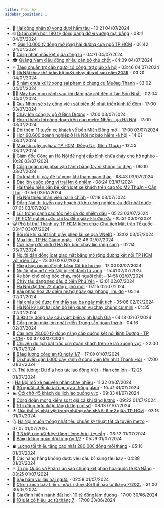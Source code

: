 ```yaml
---
title: Thời Sự
sidebar_position: 1
---
```


<!-- vnexpress-thoi-su:START -->
- 🦒 [Hai công nhân tử vong dưới hầm tàu](https://vnexpress.net/ngat-khi-ham-tau-cong-nhan-ngat-khi-vung-tau-4766231.html) - 10:21 04/07/2024
- 🤓 [Dự án điện hơn 180 tỷ đồng dang dở vì vướng mặt bằng](https://vnexpress.net/du-an-dien-hon-180-ty-dong-dang-do-vi-vuong-mat-bang-4765752.html) - 08:11 04/07/2024
- ⚗️ [Gần 10.000 tỷ đồng mở rộng hai đường cửa ngõ TP HCM](https://vnexpress.net/gan-10-000-ty-dong-mo-rong-hai-duong-cua-ngo-tp-hcm-4766073.html) - 06:42 04/07/2024
- 🌊 [Công nhân mắc kẹt giữa dòng lũ](https://vnexpress.net/cong-nhan-mac-ket-giua-dong-lu-4766012.html) - 04:21 04/07/2024
- 🎓 [Quảng Nam điều động nhiều cán bộ chủ chốt](https://vnexpress.net/quang-nam-dieu-dong-nhieu-can-bo-chu-chot-4765980.html) - 04:09 04/07/2024
- 🔥 [Tăng chuẩn trợ cấp người có công, trợ giúp xã hội](https://vnexpress.net/tang-chuan-tro-cap-nguoi-co-cong-tro-giup-xa-hoi-4765839.html) - 03:46 04/07/2024
- 🦏 [Hà Nội thay thế toàn bộ buýt chạy diezel sau năm 2035](https://vnexpress.net/ha-noi-thay-the-toan-bo-buyt-chay-diezel-sau-nam-2035-4765987.html) - 03:29 04/07/2024
- 👺 [5 năm chưa xử lý xong sai phạm ở chung cư Mường Thanh](https://vnexpress.net/5-nam-chua-xu-ly-xong-sai-pham-o-chung-cu-muong-thanh-4765882.html) - 03:02 04/07/2024
- 🧑‍🏫 [Máy bay móp cánh sau khi đâm gãy cột đèn ở Tân Sơn Nhất](https://vnexpress.net/may-bay-mop-canh-sau-khi-dam-gay-cot-den-o-tan-son-nhat-4765948.html) - 02:04 04/07/2024
- 🚦 [Quy Nhơn sẽ xây công viên sát biển để phát triển kinh tế đêm](https://vnexpress.net/quy-nhon-se-xay-cong-vien-sat-bien-de-phat-trien-kinh-te-dem-4765875.html) - 17:00 03/07/2024
- 🎉 [Cháy lớn công ty gỗ ở Bình Dương](https://vnexpress.net/chay-lon-cong-ty-go-o-binh-duong-4765893.html) - 17:00 03/07/2024
- 🦒 [Hoàn thành thi công đoạn trên cao metro Nhổn - ga Hà Nội](https://vnexpress.net/hoan-thanh-thi-cong-doan-tren-cao-metro-nhon-ga-ha-noi-4765880.html) - 17:00 03/07/2024
- 🤗 [Dời thêm 11 tuyến xe khách về bến Miền Đông mới](https://vnexpress.net/doi-them-11-tuyen-xe-khach-ve-ben-mien-dong-moi-4765842.html) - 17:00 03/07/2024
- 💼 [Hơn 90.600 doanh nghiệp ở Hà Nội nợ bảo hiểm xã hội](https://vnexpress.net/hon-90-600-doanh-nghiep-o-ha-noi-no-bao-hiem-xa-hoi-4765835.html) - 14:02 03/07/2024
- 🤩 [Mưa lớn gây ngập ở TP HCM, Đồng Nai, Bình Thuận](https://vnexpress.net/mua-lon-gay-ngap-o-tp-hcm-dong-nai-binh-thuan-4765852.html) - 12:55 03/07/2024
- 🤡 [Giám đốc Công an Hà Nội đề nghị cấp bình chữa cháy cho hộ nghèo](https://vnexpress.net/giam-doc-cong-an-ha-noi-de-nghi-cap-binh-chua-chay-cho-ho-ngheo-4765783.html) - 10:28 03/07/2024
- 💯 [Cống ngăn mặn phải vận hành bằng tay vì không có điện](https://vnexpress.net/cong-ngan-man-phai-van-hanh-bang-tay-vi-khong-co-dien-4765716.html) - 09:00 03/07/2024
- 👺 [Du khách bị cây đè tử vong khi tham quan thác](https://vnexpress.net/du-khach-bi-cay-de-tu-vong-khi-tham-quan-thac-4765724.html) - 08:43 03/07/2024
- 🌮 [Đảo lộn cuộc sống vì trại lợn ô nhiễm](https://vnexpress.net/dao-lon-cuoc-song-vi-trai-lon-o-nhiem-4765586.html) - 08:24 03/07/2024
- 🥸 [Hai thiếu niên bắn bể kính loạt xe khách trên cao tốc Mỹ Thuận - Cần Thơ](https://vnexpress.net/hai-thieu-nien-ban-be-kinh-loat-xe-khach-tren-cao-toc-my-thuan-can-tho-4765703.html) - 07:56 03/07/2024
- 🐻 [Hà Nội thiếu nhân viên hành chính](https://vnexpress.net/ha-noi-thieu-nhan-vien-hanh-chinh-4765649.html) - 07:18 03/07/2024
- 👀 [Đồng Nai thi tuyển quy hoạch ở khu công nghiệp lâu đời nhất nước](https://vnexpress.net/dong-nai-thi-tuyen-quy-hoach-o-khu-cong-nghiep-lau-doi-nhat-nuoc-4765655.html) - 07:05 03/07/2024
- 🤔 [Lúa trồng cạnh cao tốc héo úa do nhiễm dầu](https://vnexpress.net/lua-trong-canh-cao-toc-heo-ua-do-nhiem-dau-4765462.html) - 05:23 03/07/2024
- 🕯 [TP HCM nghiên cứu chỉ bỏ đếm giây khi đèn đỏ](https://vnexpress.net/tp-hcm-nghien-cuu-chi-bo-dem-giay-khi-den-do-4765643.html) - 05:21 03/07/2024
- 😺 [Phó bí thư Thành ủy TP HCM kiêm chức Chủ tịch Mặt trận Tổ quốc](https://vnexpress.net/pho-bi-thu-thanh-uy-tp-hcm-kiem-chuc-chu-tich-mat-tran-to-quoc-4765556.html) - 03:47 03/07/2024
- 🦆 [Bối rối khi xuất trình giấy phép lái xe qua VNeID](https://vnexpress.net/boi-roi-khi-xuat-trinh-giay-phep-lai-xe-qua-vneid-4765436.html) - 03:02 03/07/2024
- 🧰 [Mưa lớn, TP Hà Giang ngập](https://vnexpress.net/mua-lon-tp-ha-giang-ngap-4765495.html) - 02:46 03/07/2024
- 🦍 [Cửa hàng đồ chơi ở Hà Nội bốc cháy lúc rạng sáng](https://vnexpress.net/cua-hang-do-choi-o-ha-noi-boc-chay-luc-rang-sang-4765469.html) - 02:14 03/07/2024
- 🧰 [Người dân đồng loạt giao mặt bằng mở rộng đường kết nối TP HCM với miền Tây](https://vnexpress.net/nguoi-dan-dong-loat-giao-mat-bang-mo-rong-duong-ket-noi-tp-hcm-voi-mien-tay-4765401.html) - 23:00 02/07/2024
- 💃 [Hàng loạt resort ở vịnh Lăng Cô bỏ hoang](https://vnexpress.net/hang-loat-resort-o-vinh-lang-co-bo-hoang-4764977.html) - 17:00 02/07/2024
- 🧰 [Người phụ nữ ở Hà Nội bị sét đánh tử vong](https://vnexpress.net/nguoi-phu-nu-o-ha-noi-bi-set-danh-tu-vong-4765388.html) - 15:41 02/07/2024
- 🚀 [Xe bồn chở xăng bốc cháy, một người chết](https://vnexpress.net/xe-bon-cho-xang-boc-chay-mot-nguoi-chet-4765408.html) - 14:58 02/07/2024
- 🎊 [Cháy tàu đang neo đậu ở biển Phú Yên](https://vnexpress.net/chay-tau-dang-neo-dau-o-bien-phu-yen-4765392.html) - 13:01 02/07/2024
- 🤭 [Hà Nội đặt tên 22 đường, phố mới](https://vnexpress.net/ha-noi-dat-ten-22-duong-pho-moi-4765210.html) - 07:15 02/07/2024
- 🤗 [Bắn pháo hoa 30 điểm mừng ngày giải phóng Thủ đô](https://vnexpress.net/ban-phao-hoa-30-diem-mung-ngay-giai-phong-thu-do-4765140.html) - 05:19 02/07/2024
- 🌈 [Hai cháu bé được tìm thấy sau ba ngày mất tích](https://vnexpress.net/hai-chau-be-duoc-tim-thay-sau-ba-ngay-mat-tich-4765183.html) - 05:06 02/07/2024
- 🦣 [Hà Nội kỷ luật hai cán bộ liên quan vụ cháy chung cư mini](https://vnexpress.net/ha-noi-ky-luat-hai-can-bo-lien-quan-vu-chay-chung-cu-mini-4765130.html) - 04:35 02/07/2024
- 🎡 [3.900 tỷ đồng xây cầu vượt biển vịnh Rạch Giá](https://vnexpress.net/3-900-ty-dong-xay-cau-vuot-bien-vinh-rach-gia-4765086.html) - 04:18 02/07/2024
- 🦏 [Cống ngăn mặn lớn nhất miền Trung sắp hoàn thành](https://vnexpress.net/cong-ngan-man-lon-nhat-mien-trung-sap-hoan-thanh-4765102.html) - 04:16 02/07/2024
- 🎊 [Cần hơn 28.000 tỷ đồng nâng cấp đường kết nối Bình Dương - TP HCM](https://vnexpress.net/can-hon-28-000-ty-dong-nang-cap-duong-ket-noi-binh-duong-tp-hcm-4764886.html) - 00:37 02/07/2024
- 🫶 [Chuyến du lịch bất trắc của đoàn khách trên xe lao xuống vực](https://vnexpress.net/chuyen-du-lich-bat-trac-cua-doan-khach-tren-xe-lao-xuong-vuc-4764984.html) - 22:00 01/07/2024
- 🤔 [Bảng lương công an từ ngày 1/7](https://vnexpress.net/bang-luong-cong-an-tu-ngay-1-7-4764830.html) - 17:00 01/07/2024
- 🤠 [Di chuyển gần 1.000 cây xanh ở công viên lớn nhất Thanh Hóa](https://vnexpress.net/di-chuyen-gan-1-000-cay-xanh-o-cong-vien-lon-nhat-thanh-hoa-4764667.html) - 17:00 01/07/2024
- 🌜 [Thủ tướng: Dư địa hợp tác lao động Việt - Hàn còn lớn](https://vnexpress.net/thu-tuong-du-dia-hop-tac-lao-dong-viet-han-con-lon-4764939.html) - 12:25 01/07/2024
- 🕯 [Hà Nội mổ xẻ nguyên nhân cháy nhiều](https://vnexpress.net/ha-noi-mo-xe-nguyen-nhan-chay-nhieu-4764790.html) - 11:32 01/07/2024
- 🤔 [Số người chết do tai nạn giao thông giảm](https://vnexpress.net/so-nguoi-chet-do-tai-nan-giao-thong-giam-4764849.html) - 10:42 01/07/2024
- 🏊 [Ôtô chở 45 khách du lịch lao xuống vực](https://vnexpress.net/oto-cho-45-khach-du-lich-lao-xuong-vuc-4764889.html) - 09:33 01/07/2024
- 🌮 [Công đoàn mong kiểm soát giá cả khi tăng lương](https://vnexpress.net/cong-doan-mong-kiem-soat-gia-ca-khi-tang-luong-4764862.html) - 09:22 01/07/2024
- 🫣 [10 trường hợp được tăng lương cơ sở](https://vnexpress.net/10-truong-hop-duoc-tang-luong-co-so-4764753.html) - 08:13 01/07/2024
- ⚗️ [Nửa thế kỷ chật vật trong những căn nhà 5-6 m2 giữa TP HCM](https://vnexpress.net/nua-the-ky-chat-vat-trong-nhung-can-nha-5-6-m2-giua-tp-hcm-4764730.html) - 07:15 01/07/2024
- 🌜 [Hà Nội muốn thống nhất tiêu chuẩn kỹ thuật tất cả tuyến metro](https://vnexpress.net/ha-noi-muon-thong-nhat-tieu-chuan-ky-thuat-tat-ca-tuyen-metro-4764681.html) - 07:07 01/07/2024
- 🌁 [3,3 triệu người được tăng lương hưu, trợ cấp](https://vnexpress.net/3-3-trieu-nguoi-duoc-tang-luong-huu-tro-cap-4764731.html) - 06:32 01/07/2024
- 🐲 [Bảng lương quân đội từ ngày 1/7](https://vnexpress.net/bang-luong-quan-doi-tu-ngay-1-7-4764728.html) - 05:29 01/07/2024
- ⛽️ [Lương tối thiểu tăng cao nhất 280.000 đồng mỗi tháng](https://vnexpress.net/luong-toi-thieu-tang-cao-nhat-280-000-dong-moi-thang-4764187.html) - 05:10 01/07/2024
- 🗽 [Các hãng hàng không được yêu cầu bổ sung tàu bay](https://vnexpress.net/cac-hang-hang-khong-duoc-yeu-cau-bo-sung-tau-bay-4764616.html) - 04:38 01/07/2024
- 🔥 [Trung Quốc và Phần Lan vào chung kết pháo hoa quốc tế Đà Nẵng](https://vnexpress.net/trung-quoc-va-phan-lan-vao-chung-ket-phao-hoa-quoc-te-da-nang-4764622.html) - 03:25 01/07/2024
- 💯 [Sập hầm vùi lấp hai người](https://vnexpress.net/sap-ham-vui-lap-hai-nguoi-4764582.html) - 02:58 01/07/2024
- 🦆 [Chính sách bảo hiểm, hưu trí thay đổi thế nào từ tháng 7/2025](https://vnexpress.net/chinh-sach-bao-hiem-huu-tri-thay-doi-the-nao-tu-thang-7-2025-4764490.html) - 21:00 30/06/2024
- 🫣 [Gia đình hiến mảnh đất hơn 10 tỷ đồng làm đường](https://vnexpress.net/gia-dinh-hien-manh-dat-hon-10-ty-dong-lam-duong-4764441.html) - 17:00 30/06/2024
- 🤡 [10 luật có hiệu lực từ tháng 7](https://vnexpress.net/10-luat-co-hieu-luc-tu-thang-7-4764386.html) - 17:00 30/06/2024<!-- vnexpress-thoi-su:END -->